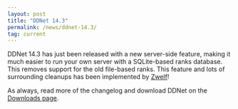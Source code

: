 ```yaml
---
layout: post
title: "DDNet 14.3"
permalink: /news/ddnet-14.3/
tag: current
---
```


DDNet 14.3 has just been released with a new server-side feature, making it much easier to run your own server with a SQLite-based ranks database. This removes support for the old file-based ranks. This feature and lots of surrounding cleanups has been implemented by [Zwelf](/players/Zwelf/)!

As always, read more of the changelog and download DDNet on the [Downloads page](/downloads/).
